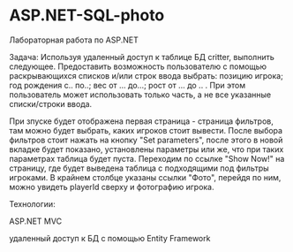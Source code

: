 # ASP.NET-SQL-photo
Лабораторная работа по ASP.NET

Задача: 
Используя удаленный доступ к таблице БД  critter, выполнить следующее. Предоставить возможность пользователю с помощью раскрывающихся списков и/или строк ввода выбрать: позицию игрока; год рождения с.. по..; вес от … до…; рост от … до .. . При этом пользователь может использовать только часть, а не все указанные списки/строки ввода. 

При зпуске будет отображена первая страница - страница фильтров, там можно будет выбрать, каких игроков стоит вывести.
После выбора фильтров стоит нажать на кнопку "Set parameters", после этого в новой вкладке будет показано, установлены параметры или же, что при таких параметрах таблица будет пуста.
Переходим по ссылке "Show Now!" на страницу, где будет выведена таблица с подходящими под фильтры игроками. В крайнем столбце указаны ссылки "Фото", перейдя по ним, можно увидеть playerId сверху и фотографию игрока. 

Технологии:

ASP.NET MVC

удаленный доступ к БД с помощью Entity Framework
